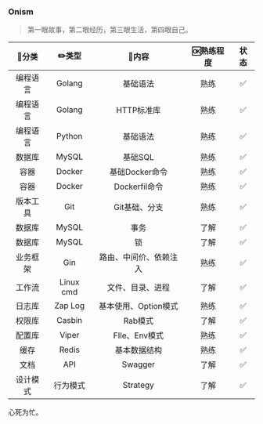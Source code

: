 ### Onism
> 第一眼故事，第二眼经历，第三眼生活，第四眼自己。

|  🍭分类   |   ✏️类型   |         🍋内容          | 🆗熟练程度 | 状态 |
| :------: | :-------: | :--------------------: | :-------: | :--: |
| 编程语言 |  Golang   |        基础语法        |   熟练    |  ✅   |
| 编程语言 |  Golang   |       HTTP标准库       |   熟练    |  ✅   |
| 编程语言 |  Python   |        基础语法        |   熟练    |  ✅   |
|  数据库  |   MySQL   |        基础SQL         |   熟练    |  ✅   |
|   容器   |  Docker   |     基础Docker命令     |   熟练    |  ✅   |
|   容器   |  Docker   |     Dockerfil命令      |   熟练    |  ✅   |
| 版本工具 |    Git    |     Git基础、分支      |   熟练    |  ✅   |
|  数据库  |   MySQL   |          事务          |   了解    |  ✅   |
|  数据库  |   MySQL   |           锁           |   了解    |  ✅   |
| 业务框架 |    Gin    | 路由、中间价、依赖注入 |   熟练    |  ✅   |
|  工作流  | Linux cmd |    文件、目录、进程    |   了解    |  ✅   |
|  日志库  |  Zap Log  |  基本使用、Option模式  |   熟练    |  ✅   |
|  权限库  |  Casbin   |        Rab模式         |   了解    |  ✅   |
|  配置库  |   Viper   |     FIle、Env模式      |   熟练    |  ✅   |
|   缓存   |   Redis   |      基本数据结构      |   熟练    |  ✅   |
|   文档   |    API    |        Swagger         |   了解    |  ✅   |
| 设计模式 | 行为模式  |        Strategy        |   了解    |  ✅   |

心死为忙。
